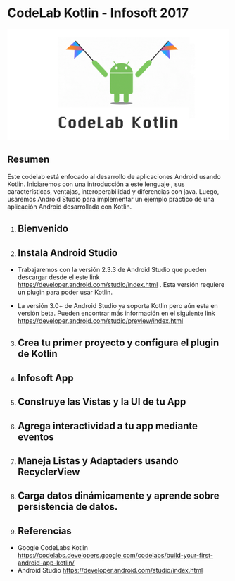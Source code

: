 # CodeLab Kotlin - Infosoft 2017

![alt text](./CodeLabKotlinInfosoft2017.png)

## Resumen

Este codelab está enfocado al desarrollo de aplicaciones Android usando Kotlin. Iniciaremos con una introducción a este lenguaje , sus características, ventajas, interoperabilidad y diferencias con java. Luego, usaremos Android Studio para implementar  un ejemplo práctico de una aplicación Android desarrollada con Kotlin.

1. ## Bienvenido

2. ## Instala Android Studio

  *  Trabajaremos con la versión 2.3.3 de Android Studio que pueden descargar desde el este link https://developer.android.com/studio/index.html . Esta versión requiere un plugin para poder usar Kotlin.
  
  * La versión 3.0+ de Android Studio ya soporta Kotlin pero aún esta en versión beta. Pueden encontrar más información en el siguiente link https://developer.android.com/studio/preview/index.html

3. ## Crea tu primer proyecto y configura el plugin de Kotlin

4. ## Infosoft App

5. ## Construye las Vistas y la UI de tu App

6. ## Agrega interactividad  a tu app mediante eventos

7. ## Maneja Listas y Adaptaders usando RecyclerView

8. ## Carga datos dinámicamente y aprende sobre persistencia de datos.

9. ## Referencias 

 * Google CodeLabs Kotlin https://codelabs.developers.google.com/codelabs/build-your-first-android-app-kotlin/
 * Android Studio https://developer.android.com/studio/index.html

